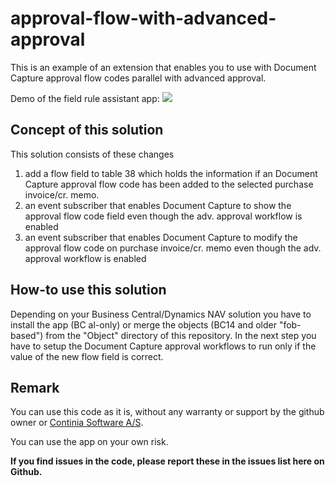 # approval-flow-with-advanced-approval
This is an example of an extension that enables you to use with Document Capture approval flow codes parallel with advanced approval.

Demo of the field rule assistant app:
![](https://github.com/document-capture/field-rule-assistant/blob/main/Documentation/demovideo.gif)
## Concept of this solution ## 
This solution consists of these changes
1. add a flow field to table 38 which holds the information if an Document Capture approval flow code has been added to the selected purchase invoice/cr. memo.
2. an event subscriber that enables Document Capture to show the approval flow code field even though the adv. approval workflow is enabled
3. an event subscriber that enables Document Capture to modify the approval flow code on purchase invoice/cr. memo even though the adv. approval workflow is enabled

## How-to use this solution ##
Depending on your Business Central/Dynamics NAV solution you have to install the app (BC al-only) or merge the objects (BC14 and older "fob-based") from the "Object" directory of this repository.
In the next step you have to setup the Document Capture approval workflows to run only if the value of the new flow field is correct.



## Remark ##
You can use this code as it is, without any warranty or support by the github owner or [Continia Software A/S](https://www.continia.com "Continia Software"). 

You can use the app on your own risk. 

**If you find issues in the code, please report these in the issues list here on Github.**
